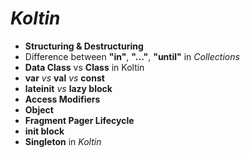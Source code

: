 # *Koltin*

- **Structuring & Destructuring**
- Difference between **"in"**, **"..."**, **"until"** in *Collections*
- **Data Class** vs **Class** in Koltin
- **var** *vs* **val** *vs* **const**
- **lateinit** *vs* **lazy block**
- **Access Modifiers**
- **Object**
- **Fragment Pager Lifecycle**
- **init block**
- **Singleton** in *Koltin*

